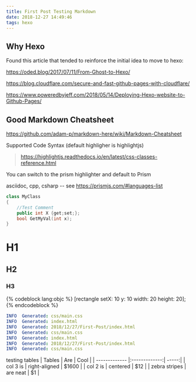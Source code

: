 ```yaml
---
title: First Post Testing Markdown
date: 2018-12-27 14:49:46
tags: hexo
---
```


## Why Hexo

Found this article that tended to reinforce the initial idea to move to hexo:

<https://oded.blog/2017/07/11/From-Ghost-to-Hexo/>

https://blog.cloudflare.com/secure-and-fast-github-pages-with-cloudflare/

https://www.poweredbyjeff.com/2018/05/14/Deploying-Hexo-website-to-Github-Pages/

## Good Markdown Cheatsheet
<https://github.com/adam-p/markdown-here/wiki/Markdown-Cheatsheet>

Supported Code Syntax (default highligher is highlightjs)
> <https://highlightjs.readthedocs.io/en/latest/css-classes-reference.html>

You can switch to the prism highlighter and default to Prism


asciidoc, cpp, csharp -- see https://prismjs.com/#languages-list
```cpp MyClass with spaces http://underscorejs.org/#compact Underscore.js
class MyClass
{
    //Test Comment
    public int X {get;set;};
    bool GetMyVal(int x);
}
```

# H1
## H2
### H3

{% codeblock lang:objc %}
[rectangle setX: 10 y: 10 width: 20 height: 20];
{% endcodeblock %}

```yaml title http://google.com google
INFO  Generated: css/main.css
INFO  Generated: index.html
INFO  Generated: 2018/12/27/First-Post/index.html
INFO  Generated: css/main.css
INFO  Generated: index.html
INFO  Generated: 2018/12/27/First-Post/index.html
INFO  Generated: css/main.css
```

testing tables
| Tables        | Are           | Cool  |
| ------------- |:-------------:| -----:|
| col 3 is      | right-aligned | $1600 |
| col 2 is      | centered      |   $12 |
| zebra stripes | are neat      |    $1 |